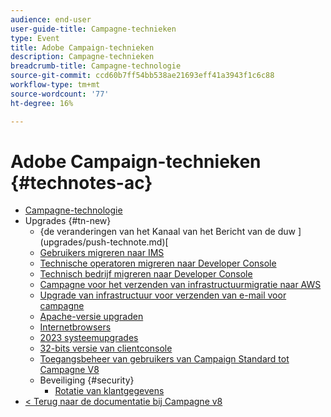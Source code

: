 ```yaml
---
audience: end-user
user-guide-title: Campagne-technieken
type: Event
title: Adobe Campaign-technieken
description: Campagne-technieken
breadcrumb-title: Campagne-technologie
source-git-commit: ccd60b7ff54bb538ae21693eff41a3943f1c6c88
workflow-type: tm+mt
source-wordcount: '77'
ht-degree: 16%

---
```



# Adobe Campaign-technieken {#technotes-ac}

+ [Campagne-technologie](technotes-home.md)
+ Upgrades {#tn-new}
   + {de veranderingen van het Kanaal van het Bericht van de duw ](upgrades/push-technote.md)[
   + [Gebruikers migreren naar IMS](upgrades/migrate-users-to-ims.md)
   + [Technische operatoren migreren naar Developer Console](upgrades/ims-migration.md)
   + [Technisch bedrijf migreren naar Developer Console](upgrades/ims-migration-old.md)
   + [Campagne voor het verzenden van infrastructuurmigratie naar AWS](upgrades/migrate-to-aws.md)
   + [Upgrade van infrastructuur voor verzenden van e-mail voor campagne](upgrades/upgrade-to-aws.md)
   + [Apache-versie upgraden](upgrades/apache.md)
   + [Internetbrowsers](upgrades/browsers.md)
   + [2023 systeemupgrades](upgrades/tech-stack-upgrade.md)
   + [32-bits versie van clientconsole](upgrades/console.md)
   + [Toegangsbeheer van gebruikers van Campaign Standard tot Campagne V8](upgrades/user-management-acs.md)
   + Beveiliging {#security}
      + [Rotatie van klantgegevens](security/credential-rotation-guide.md)
+ [&lt; Terug naar de documentatie bij Campagne v8 ](https://experienceleague.adobe.com/en/docs/campaign/campaign-v8/campaign-home)
